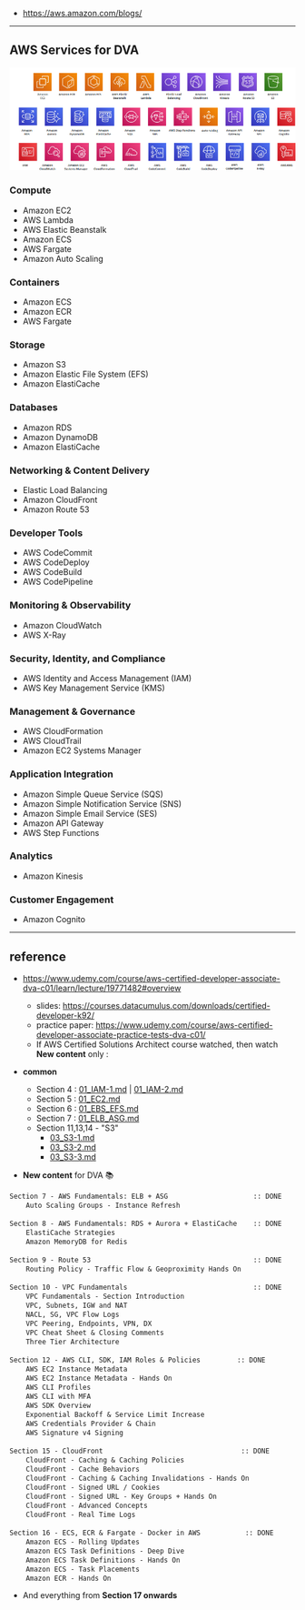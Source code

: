 - https://aws.amazon.com/blogs/
---
## AWS Services  for DVA

![img.png](../99_img/dva/00/img.png)

### Compute
- Amazon EC2
- AWS Lambda
- AWS Elastic Beanstalk
- Amazon ECS
- AWS Fargate
- Amazon Auto Scaling

### Containers
- Amazon ECS
- Amazon ECR
- AWS Fargate

### Storage
- Amazon S3
- Amazon Elastic File System (EFS)
- Amazon ElastiCache

### Databases
- Amazon RDS
- Amazon DynamoDB
- Amazon ElastiCache

### Networking & Content Delivery
- Elastic Load Balancing
- Amazon CloudFront
- Amazon Route 53

### Developer Tools
- AWS CodeCommit
- AWS CodeDeploy
- AWS CodeBuild
- AWS CodePipeline

### Monitoring & Observability
- Amazon CloudWatch
- AWS X-Ray

### Security, Identity, and Compliance
- AWS Identity and Access Management (IAM)
- AWS Key Management Service (KMS)

### Management & Governance
- AWS CloudFormation
- AWS CloudTrail
- Amazon EC2 Systems Manager

### Application Integration
- Amazon Simple Queue Service (SQS)
- Amazon Simple Notification Service (SNS)
- Amazon Simple Email Service (SES)
- Amazon API Gateway
- AWS Step Functions

### Analytics
- Amazon Kinesis

### Customer Engagement
- Amazon Cognito

---
## reference
- https://www.udemy.com/course/aws-certified-developer-associate-dva-c01/learn/lecture/19771482#overview
  - slides: https://courses.datacumulus.com/downloads/certified-developer-k92/
  - practice paper: https://www.udemy.com/course/aws-certified-developer-associate-practice-tests-dva-c01/
  -  If AWS Certified Solutions Architect course watched, then watch **New content** only : 
- **common** 
  - Section 4 : [01_IAM-1.md](../06_Security/01_IAM-1.md) | [01_IAM-2.md](../06_Security/01_IAM-2.md)
  - Section 5 : [01_EC2.md](../01_compute/01_EC2.md)
  - Section 6 : [01_EBS_EFS.md](../02_storage/01_EBS_EFS.md)
  - Section 7 : [01_ELB_ASG.md](..%2F04_network%2F01_ELB_ASG.md)
  - Section 11,13,14 - "S3" 
    - [03_S3-1.md](../02_storage/03_S3-1.md)
    - [03_S3-2.md](../02_storage/03_S3-2.md)
    - [03_S3-3.md](../02_storage/03_S3-3.md)
  
- **New content** for DVA :books:
```
Section 7 - AWS Fundamentals: ELB + ASG                     :: DONE
    Auto Scaling Groups - Instance Refresh

Section 8 - AWS Fundamentals: RDS + Aurora + ElastiCache    :: DONE
    ElastiCache Strategies
    Amazon MemoryDB for Redis

Section 9 - Route 53                                        :: DONE
    Routing Policy - Traffic Flow & Geoproximity Hands On

Section 10 - VPC Fundamentals                               :: DONE
    VPC Fundamentals - Section Introduction
    VPC, Subnets, IGW and NAT
    NACL, SG, VPC Flow Logs
    VPC Peering, Endpoints, VPN, DX
    VPC Cheat Sheet & Closing Comments
    Three Tier Architecture

Section 12 - AWS CLI, SDK, IAM Roles & Policies         :: DONE
    AWS EC2 Instance Metadata
    AWS EC2 Instance Metadata - Hands On
    AWS CLI Profiles
    AWS CLI with MFA
    AWS SDK Overview
    Exponential Backoff & Service Limit Increase
    AWS Credentials Provider & Chain
    AWS Signature v4 Signing

Section 15 - CloudFront                                  :: DONE
    CloudFront - Caching & Caching Policies
    CloudFront - Cache Behaviors
    CloudFront - Caching & Caching Invalidations - Hands On
    CloudFront - Signed URL / Cookies
    CloudFront - Signed URL - Key Groups + Hands On
    CloudFront - Advanced Concepts
    CloudFront - Real Time Logs

Section 16 - ECS, ECR & Fargate - Docker in AWS           :: DONE
    Amazon ECS - Rolling Updates
    Amazon ECS Task Definitions - Deep Dive
    Amazon ECS Task Definitions - Hands On
    Amazon ECS - Task Placements
    Amazon ECR - Hands On
```
- And everything from **Section 17 onwards**

